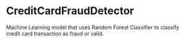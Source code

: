 # CreditCardFraudDetector
Machine Learning model that uses Random Forest Classifier to classify credit card transaction as fraud or valid.
